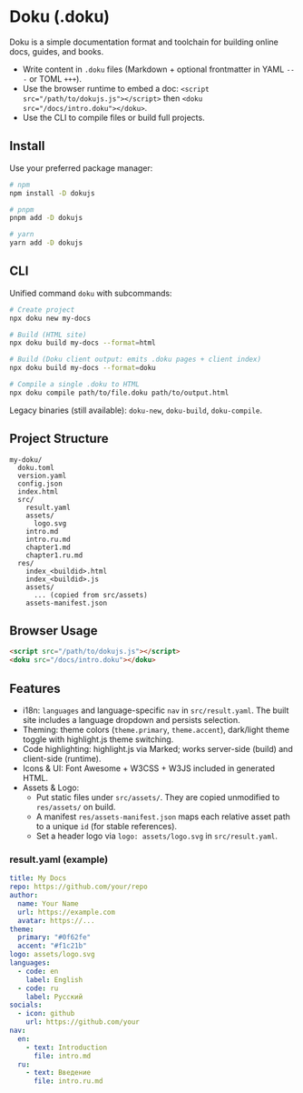# Doku (.doku)

Doku is a simple documentation format and toolchain for building online docs, guides, and books.

- Write content in `.doku` files (Markdown + optional frontmatter in YAML `---` or TOML `+++`).
- Use the browser runtime to embed a doc: `<script src="/path/to/dokujs.js"></script>` then `<doku src="/docs/intro.doku"></doku>`.
- Use the CLI to compile files or build full projects.

## Install

Use your preferred package manager:

```bash
# npm
npm install -D dokujs

# pnpm
pnpm add -D dokujs

# yarn
yarn add -D dokujs
```

## CLI

Unified command `doku` with subcommands:

```bash
# Create project
npx doku new my-docs

# Build (HTML site)
npx doku build my-docs --format=html

# Build (Doku client output: emits .doku pages + client index)
npx doku build my-docs --format=doku

# Compile a single .doku to HTML
npx doku compile path/to/file.doku path/to/output.html
```

Legacy binaries (still available): `doku-new`, `doku-build`, `doku-compile`.

## Project Structure

```
my-doku/
  doku.toml
  version.yaml
  config.json
  index.html
  src/
    result.yaml
    assets/
      logo.svg
    intro.md
    intro.ru.md
    chapter1.md
    chapter1.ru.md
  res/
    index_<buildid>.html
    index_<buildid>.js
    assets/
      ... (copied from src/assets)
    assets-manifest.json
```

## Browser Usage

```html
<script src="/path/to/dokujs.js"></script>
<doku src="/docs/intro.doku"></doku>
```

## Features

- i18n: `languages` and language-specific `nav` in `src/result.yaml`. The built site includes a language dropdown and persists selection.
- Theming: theme colors (`theme.primary`, `theme.accent`), dark/light theme toggle with highlight.js theme switching.
- Code highlighting: highlight.js via Marked; works server-side (build) and client-side (runtime).
- Icons & UI: Font Awesome + W3CSS + W3JS included in generated HTML.
- Assets & Logo:
  - Put static files under `src/assets/`. They are copied unmodified to `res/assets/` on build.
  - A manifest `res/assets-manifest.json` maps each relative asset path to a unique `id` (for stable references).
  - Set a header logo via `logo: assets/logo.svg` in `src/result.yaml`.

### result.yaml (example)

```yaml
title: My Docs
repo: https://github.com/your/repo
author:
  name: Your Name
  url: https://example.com
  avatar: https://...
theme:
  primary: "#0f62fe"
  accent: "#f1c21b"
logo: assets/logo.svg
languages:
  - code: en
    label: English
  - code: ru
    label: Русский
socials:
  - icon: github
    url: https://github.com/your
nav:
  en:
    - text: Introduction
      file: intro.md
  ru:
    - text: Введение
      file: intro.ru.md
```
